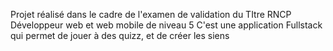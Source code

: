 Projet réalisé dans le cadre de l'examen de validation du TItre RNCP Développeur web et web mobile de niveau 5
C'est une application Fullstack qui permet de jouer à des quizz, et de créer les siens
